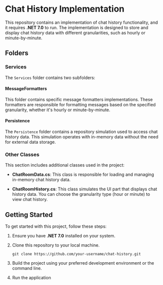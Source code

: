 # Chat History Implementation

This repository contains an implementation of chat history functionality, and it requires **.NET 7.0** to run. The implementation is designed to store and display chat history data with different granularities, such as hourly or minute-by-minute.


## Folders

### Services

The `Services` folder contains two subfolders:

#### MessageFormatters

This folder contains specific message formatters implementations. These formatters are responsible for formatting messages based on the specified granularity, whether it's hourly or minute-by-minute.

#### Persistence

The `Persistence` folder contains a repository simulation used to access chat history data. This simulation operates with in-memory data without the need for external data storage.

### Other Classes

This section includes additional classes used in the project:

- **ChatRoomData.cs**: This class is responsible for loading and managing in-memory chat history data.

- **ChatRoomHistory.cs**: This class simulates the UI part that displays chat history data. You can choose the granularity type (hour or minute) to view chat history.

## Getting Started

To get started with this project, follow these steps:

1. Ensure you have **.NET 7.0** installed on your system.

2. Clone this repository to your local machine.

   ```shell
   git clone https://github.com/your-username/chat-history.git
   ```

3. Build the project using your preferred development environment or the command line.

4. Run the application

